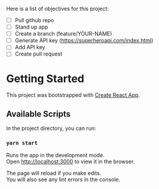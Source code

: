 Here is a list of objectives for this project:
- [ ] Pull github repo
- [ ] Stand up app
- [ ] Create a branch (feature/YOUR-NAME)
- [ ] Generate API key (https://superheroapi.com/index.html)
- [ ] Add API key
- [ ] Create pull request

# Getting Started

This project was bootstrapped with [Create React App](https://github.com/facebook/create-react-app).

## Available Scripts

In the project directory, you can run:

### `yarn start`

Runs the app in the development mode.\
Open [http://localhost:3000](http://localhost:3000) to view it in the browser.

The page will reload if you make edits.\
You will also see any lint errors in the console.

